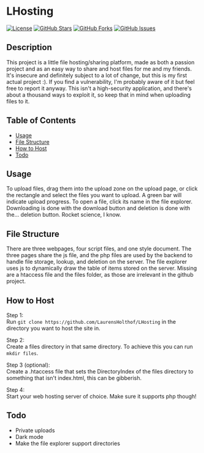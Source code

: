 # LHosting

[![License](https://img.shields.io/badge/license-MIT-blue.svg)](LICENSE)
[![GitHub Stars](https://img.shields.io/github/stars/LaurensHolthof/LHosting.svg)](https://github.com/LaurensHolthof/LHosting/stargazers)
[![GitHub Forks](https://img.shields.io/github/forks/LaurensHolthof/LHosting.svg)](https://github.com/LaurensHolthof/LHosting/network/members)
[![GitHub Issues](https://img.shields.io/github/issues/LaurensHolthof/LHosting.svg)](https://github.com/LaurensHolthof/LHosting/issues)

## Description

This project is a little file hosting/sharing platform, made as both a passion project and as an easy way to share and host files for me and my friends.
It's insecure and definitely subject to a lot of change, but this is my first actual project :). If you find a vulnerability, I'm probably aware of it but feel free to report it anyway.
This isn't a high-security application, and there's about a thousand ways to exploit it, so keep that in mind when uploading files to it.

## Table of Contents

- [Usage](#usage)
- [File Structure](#file-Structure)
- [How to Host](#How-to-Host) 
- [Todo](#todo)

## Usage

To upload files, drag them into the upload zone on the upload page, or click the rectangle and select the files you want to upload. A green bar will indicate upload progress. To open a file, click its name in the file explorer. Downloading is done with the download button and deletion is done with the... deletion button. Rocket science, I know. 

## File Structure

There are three webpages, four script files, and one style document.
The three pages share the js file, and the php files are used by the backend to handle file storage, lookup, and deletion on the server.
The file explorer uses js to dynamically draw the table of items stored on the server. 
Missing are a htaccess file and the files folder, as those are irrelevant in the github project.

## How to Host

Step 1: <br>
Run `git clone https://github.com/LaurensHolthof/LHosting` in the directory you want to host the site in. 

Step 2: <br>
Create a files directory in that same directory. To achieve this you can run `mkdir files`.

Step 3 (optional): <br>
Create a .htaccess file that sets the DirectoryIndex of the files directory to something that isn't index.html, this can be gibberish.

Step 4: <br>
Start your web hosting server of choice. Make sure it supports php though! 


## Todo

- Private uploads
- Dark mode
- Make the file explorer support directories
